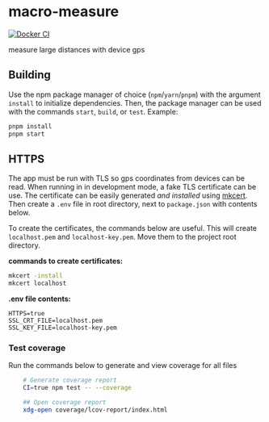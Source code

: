 # macro-measure

[![Docker CI](https://github.com/jacobpatterson1549/macro-measure/actions/workflows/node.js.yml/badge.svg)](https://github.com/jacobpatterson1549/macro-measure/actions/workflows/node.js.yml)


measure large distances with device gps

## Building

Use the npm package manager of choice (`npm`/`yarn`/`pnpm`) with the argument `install` to initialize dependencies.  Then, the package manager can be used with the commands `start`, `build`, or `test`.  Example:
```bash
pnpm install
pnpm start
```

## HTTPS

The app must be run with TLS so gps coordinates from devices can be read.  When running in in development mode, a fake TLS certificate can be use.  The certificate can be easily generated *and installed* using [mkcert](https://github.com/FiloSottile/mkcert).  Then create a `.env` file in root directory, next to `package.json` with contents below.

To create the certificates, the commands below are useful.  This will create `localhost.pem` and `localhost-key.pem`.  Move them to the project root directory.

**commands to create certificates:**
```bash
mkcert -install
mkcert localhost
```

**.env file contents:**

```
HTTPS=true
SSL_CRT_FILE=localhost.pem
SSL_KEY_FILE=localhost-key.pem
```


### Test coverage 

Run the commands below to generate and view coverage for all files

```bash
    # Generate coverage report
    CI=true npm test -- --coverage

    ## Open coverage report
    xdg-open coverage/lcov-report/index.html
```
